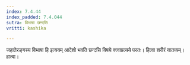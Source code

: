 ```yaml
---
index: 7.4.44
index_padded: 7.4.044
sutra: विभाषा छन्दसि
vritti: kashika

---
```

जहातेरङ्गस्य विभाषा हि इत्ययम् आदेशो भवति छन्दसि विषये क्त्वाप्रत्यये परतः। हित्वा शरीरं यातव्यम्। हात्वा।